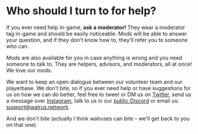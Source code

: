 # **Who should I turn to for help?**

If you ever need help in-game, **ask a moderator!**  They wear a moderator tag in-game and should be easily noticeable.  Mods will be able to answer your question, and if they don't know how to, they’ll refer you to someone who can.

Mods are also available for you in case anything is wrong and you need someone to talk to.  They are helpers, advisors, and moderators, all at once!  We love our mods.


We want to keep an open dialogue between our volunteer team and our playerbase.  We don’t bite, so if you ever need help or have suggestions for us on how we can do better, feel free to tweet or DM us on [Twitter](https://twitter.com/@walrus_gg), send us a message over [Instagram](https://instagram.com/walrus_gg), talk to us in our [public Discord](https://discord.gg/eySJYEb) or email us: [support@walrus.network](mailto:support@walrus.network).

And we don't bite (actually I think walruses can bite – we'll get back to you on that one).
